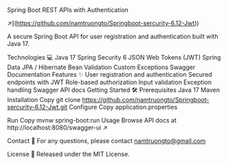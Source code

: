 Spring Boot REST APIs with Authentication

↗](https://github.com/namtruongto/Springboot-sercurity-6.12-Jwt))

A secure Spring Boot API for user registration and authentication built with Java 17.

Technologies :computer:
Java 17
Spring Security 6
JSON Web Tokens (JWT)
Spring Data JPA / Hibernate
Bean Validation
Custom Exceptions
Swagger Documentation
Features ✨
User registration and authentication
Secured endpoints with JWT
Role-based authorization
Input validation
Exception handling
Swagger API docs
Getting Started 🛠
Prerequisites
Java 17
Maven
Installation
Copy
git clone https://github.com/namtruongto/Springboot-sercurity-6.12-Jwt.git
Configure
Copy application.properties

Run
Copy
mvnw spring-boot:run 
Usage
Browse API docs at http://localhost:8080/swagger-ui ↗

Contact 📧
For any questions, please contact namtruongto@gmail.com

License 📄
Released under the MIT License.
